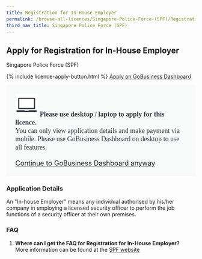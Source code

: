 ```yaml
---
title: Registration for In-House Employer
permalink: /browse-all-licences/Singapore-Police-Force-(SPF)/Registration-for-In-House-Employer
third_nav_title: Singapore Police Force (SPF)
---
```


## Apply for Registration for In-House Employer

Singapore Police Force (SPF)

{% include licence-apply-button.html %}
<a class="btn" id = "desktopNotice" href="https://dashboard.gobusiness.gov.sg/task-details/in-house-employer" target="_blank" rel="noopener">Apply on GoBusiness Dashboard</a>
<div id = "mobileNotice" style="background: #F9FAFA; border-radius: 5px; width: auto; height: auto; padding: 24px 24px; font-size: 18px; color: #313840;">
<img src="/images/laptop.svg" alt="" style="height: 60px; width: 60px; margin-left: 0px;">
<span style="font-weight: bold; font-family: hknova-bold; font-size: 18px; ">Please use desktop / laptop to apply for this licence.</span><br>
<span style="font-family: hknova-regular;">You can only view application details and make payment via mobile. Please use GoBusiness Dashboard on desktop to use all features.</span><br><br>
<a id="mobileNotice" href="https://dashboard.gobusiness.gov.sg/task-details/in-house-employer" target="_blank" rel="noopener">Continue to GoBusiness Dashboard anyway</a>
</div>

<H3>Application Details</H3>

<p>An "In-house Employer" means any individual authorised by his/her company in employing a licensed security officer to perform the job functions of a security officer at their own premises.</p>

<h3>FAQ</h3>

<ol>
  <li>
    <strong>Where can I get the FAQ for Registration for In-House Employer?
</strong><br>        
More information can be found at the 
<a href="https://www.police.gov.sg/e-Services/Police-Licences/In-House-Employers" target="_blank" rel="noopener">SPF website</a>
  </li>
</ol>

